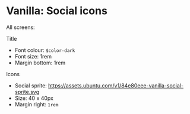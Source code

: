# Vanilla: Social icons

All screens:

Title
- Font colour: `$color-dark`	
- Font size: 1rem
- Margin bottom: 1rem

Icons
- Social sprite: https://assets.ubuntu.com/v1/84e80eee-vanilla-social-sprite.svg
- Size: 40 x 40px
- Margin right: `1rem`
